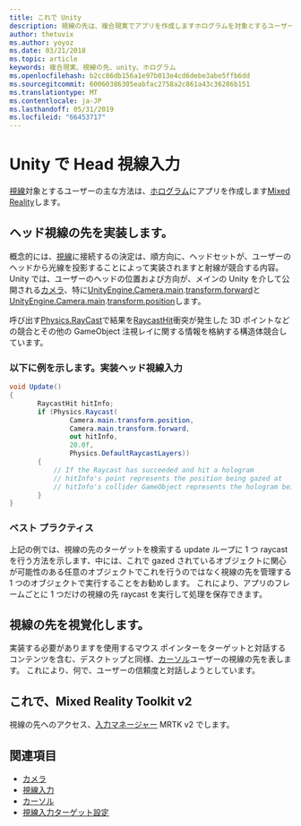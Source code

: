 ```yaml
---
title: これで Unity
description: 視線の先は、複合現実でアプリを作成しますホログラムを対象とするユーザーの主な方法です。
author: thetuvix
ms.author: yoyoz
ms.date: 03/21/2018
ms.topic: article
keywords: 複合現実、視線の先、unity、ホログラム
ms.openlocfilehash: b2cc86db156a1e97b013e4cd6debe3abe5ffb6dd
ms.sourcegitcommit: 60060386305eabfac2758a2c861a43c36286b151
ms.translationtype: MT
ms.contentlocale: ja-JP
ms.lasthandoff: 05/31/2019
ms.locfileid: "66453717"
---
```

# <a name="head-gaze-in-unity"></a>Unity で Head 視線入力

[視線](gaze.md)対象とするユーザーの主な方法は、[ホログラム](hologram.md)にアプリを作成します[Mixed Reality](mixed-reality.md)します。


## <a name="implementing-head-gaze"></a>ヘッド視線の先を実装します。

概念的には、[視線](gaze.md)に接続するの決定は、順方向に、ヘッドセットが、ユーザーのヘッドから光線を投影することによって実装されますと射線が競合する内容。 Unity では、ユーザーのヘッドの位置および方向が、メインの Unity を介して公開される[カメラ](camera-in-unity.md)、特に[UnityEngine.Camera.main](http://docs.unity3d.com/ScriptReference/Camera-main.html).[transform.forward](http://docs.unity3d.com/ScriptReference/Transform-forward.html)と[UnityEngine.Camera.main](http://docs.unity3d.com/ScriptReference/Camera-main.html).[transform.position](http://docs.unity3d.com/ScriptReference/Transform-position.html)します。

呼び出す[Physics.RayCast](http://docs.unity3d.com/ScriptReference/Physics.Raycast.html)で結果を[RaycastHit](http://docs.unity3d.com/ScriptReference/RaycastHit.html)衝突が発生した 3D ポイントなどの競合とその他の GameObject 注視レイに関する情報を格納する構造体競合しています。

### <a name="example-implement-head-gaze"></a>以下に例を示します。実装ヘッド視線入力

```cs
void Update()
{
       RaycastHit hitInfo;
       if (Physics.Raycast(
               Camera.main.transform.position,
               Camera.main.transform.forward,
               out hitInfo,
               20.0f,
               Physics.DefaultRaycastLayers))
       {
           // If the Raycast has succeeded and hit a hologram
           // hitInfo's point represents the position being gazed at
           // hitInfo's collider GameObject represents the hologram being gazed at
       }
}
```

### <a name="best-practices"></a>ベスト プラクティス

上記の例では、視線の先のターゲットを検索する update ループに 1 つ raycast を行う方法を示します、中には、これで gazed されているオブジェクトに関心が可能性のある任意のオブジェクトでこれを行うのではなく視線の先を管理する 1 つのオブジェクトで実行することをお勧めします。 これにより、アプリのフレームごとに 1 つだけの視線の先 raycast を実行して処理を保存できます。

## <a name="visualizing-gaze"></a>視線の先を視覚化します。

実装する必要がありますを使用するマウス ポインターをターゲットと対話するコンテンツを含む、デスクトップと同様、[カーソル](cursors.md)ユーザーの視線の先を表します。 これにより、何で、ユーザーの信頼度と対話しようとしています。

## <a name="gaze-in-mixed-reality-toolkit-v2"></a>これで、Mixed Reality Toolkit v2
視線の先へのアクセス、[入力マネージャー](https://microsoft.github.io/MixedRealityToolkit-Unity/Documentation/Input/Overview.html) MRTK v2 でします。

## <a name="see-also"></a>関連項目
* [カメラ](camera-in-unity.md)
* [視線入力](gaze.md)
* [カーソル](cursors.md)
* [視線入力ターゲット設定](gaze-targeting.md)
